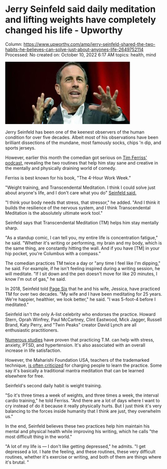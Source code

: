 # Jerry Seinfeld said daily meditation and lifting weights have completely changed his life - Upworthy

Column: https://www.upworthy.com/amp/jerry-seinfeld-shared-the-two-habits-he-believes-can-solve-just-about-anyones-life-2649752114
Processed: No
created on: October 10, 2022 6:17 AM
topics: health, mind

![](Jerry%20Seinfeld%20said%20daily%20meditation%20and%20lifting%20w%2018148af0c5f14ac7b8f488d1610569b0/image.jpg)

Jerry Seinfeld has been one of the keenest observers of the human condition for over five decades. Albeit most of his observations have been brilliant dissections of the mundane, most famously socks, chips 'n dip, and sports jerseys.

However, earlier this month the comedian got serious on [Tim Ferriss' podcast,](https://tim.blog/2020/12/09/jerry-seinfeld-transcript/) revealing the two routines that help him stay sane and creative in the mentally and physically draining world of comedy.

Ferriss is best known for his book, "The 4-Hour Work Week."

"Weight training, and Transcendental Meditation. I think I could solve just about anyone's life, and I don't care what you do" [Seinfeld said.](https://tim.blog/2020/12/09/jerry-seinfeld-transcript/)

"I think your body needs that stress, that stressor," he added. "And I think it builds the resilience of the nervous system, and I think Transcendental Meditation is the absolutely ultimate work tool."

Seinfeld says that Transcendental Meditation (TM) helps him stay mentally sharp.

"As a standup comic, I can tell you, my entire life is concentration fatigue," he said. "Whether it's writing or performing, my brain and my body, which is the same thing, are constantly hitting the wall. And if you have [TM] in your hip pocket, you're Columbus with a compass."

The comedian practices TM twice a day or "any time I feel like I'm dipping," he said. For example, if he isn't feeling inspired during a writing session, he will meditate. "If I sit down and the pen doesn't move for like 20 minutes, I know I'm out of gas," he said.

In 2018, Seinfeld told [Page Six](https://pagesix.com/2018/02/12/transcendental-meditation-is-the-superpower-seinfeld-didnt-know-he-had/) that he and his wife, Jessica, have practiced TM for over two decades. "My wife and I have been meditating for 25 years. We're happier, healthier, we look better," he said. "I was 5-foot-4 before I meditated."

Seinfeld isn't the only A-list celebrity who endorses the practice. Howard Stern, Oprah Winfrey, Paul McCartney, Clint Eastwood, Mick Jagger, Russell Brand, Katy Perry, and "Twin Peaks" creator David Lynch are all enthusiastic practitioners.

[Numerous studies](https://www.davidlynchfoundation.org/research.html) have proven that practicing T.M. can help with stress, anxiety, PTSD, and hypertension. It's also associated with an overall increase in life satisfaction.

However, the Maharishi Foundation USA, teachers of the trademarked technique, [is often criticized](https://highexistence.com/transcendental-meditation-paid-2500-password-inner-peace/) for charging people to learn the practice. Some say it's basically a traditional mantra meditation that can be learned elsewhere for free.

Seinfeld's second daily habit is weight training.

"So it's three times a week of weights, and three times a week, the interval cardio training," he told Ferriss. "And there are a lot of days where I want to cry instead of do it because it really physically hurts. But I just think it's very balancing to the forces inside humanity that I think are just, they overwhelm us."

In the end, Seinfeld believes these two practices help him maintain his mental and physical health while improving his writing, which he calls "the most difficult thing in the world."

"A lot of my life is — I don't like getting depressed," he admits. "I get depressed a lot. I hate the feeling, and these routines, these very difficult routines, whether it's exercise or writing, and both of them are things where it's brutal. "